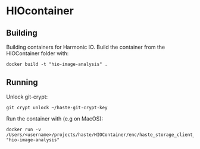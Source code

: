 # HIOcontainer

## Building

Building containers for Harmonic IO. Build the container from the HIOContainer folder with: 

```
docker build -t "hio-image-analysis" .
```

## Running

Unlock git-crypt:

```
git crypt unlock ~/haste-git-crypt-key
```

Run the container with (e.g on MacOS):

```
docker run -v /Users/<username>/projects/haste/HIOContainer/enc/haste_storage_client_config.json:/haste_storage_client_config.json "hio-image-analysis"
```